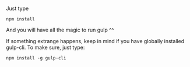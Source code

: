 Just type 

`npm install`

And you will have all the magic to run gulp ^^

If something extrange happens, keep in mind if you have globally installed gulp-cli. To make sure, just type:

`npm install -g gulp-cli `
